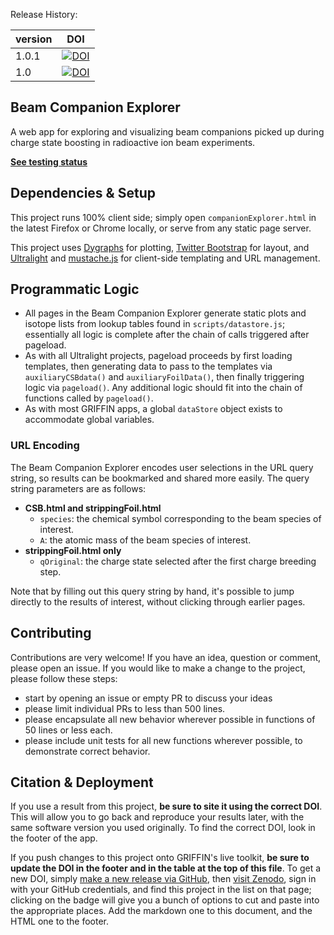 Release History:

version | DOI
--------|------
1.0.1   | [![DOI](https://zenodo.org/badge/3877/GRIFFINCollaboration/beamCompanionExplorer.svg)](https://zenodo.org/badge/latestdoi/3877/GRIFFINCollaboration/beamCompanionExplorer)
1.0     | [![DOI](https://zenodo.org/badge/doi/10.5281/zenodo.34279.svg)](http://dx.doi.org/10.5281/zenodo.34279)

## Beam Companion Explorer 
A web app for exploring and visualizing beam companions picked up during charge state boosting in radioactive ion beam experiments.

**[See testing status](http://griffincollaboration.github.io/beamCompanionExplorer/tests/tests.html)**

## Dependencies & Setup

This project runs 100% client side; simply open `companionExplorer.html` in the latest Firefox or Chrome locally, or serve from any static page server.

This project uses [Dygraphs](http://dygraphs.com/) for plotting, [Twitter Bootstrap](http://getbootstrap.com/) for layout, and [Ultralight](https://github.com/BillMills/ultralight) and [mustache.js](https://github.com/janl/mustache.js/) for client-side templating and URL management.

## Programmatic Logic

 - All pages in the Beam Companion Explorer generate static plots and isotope lists from lookup tables found in `scripts/datastore.js`; essentially all logic is complete after the chain of calls triggered after pageload.
 - As with all Ultralight projects, pageload proceeds by first loading templates, then generating data to pass to the templates via `auxiliaryCSBdata()` and `auxiliaryFoilData()`, then finally triggering logic via `pageload()`. Any additional logic should fit into the chain of functions called by `pageload()`.
 - As with most GRIFFIN apps, a global `dataStore` object exists to accommodate global variables.

### URL Encoding

The Beam Companion Explorer encodes user selections in the URL query string, so results can be bookmarked and shared more easily. The query string parameters are as follows:

 - **CSB.html and strippingFoil.html**
   - `species`: the chemical symbol corresponding to the beam species of interest.
   - `A`: the atomic mass of the beam species of interest.
 - **strippingFoil.html only**
   - `qOriginal`: the charge state selected after the first charge breeding step.

Note that by filling out this query string by hand, it's possible to jump directly to the results of interest, without clicking through earlier pages.

## Contributing

Contributions are very welcome! If you have an idea, question or comment, please open an issue. If you would like to make a change to the project, please follow these steps:
 - start by opening an issue or empty PR to discuss your ideas
 - please limit individual PRs to less than 500 lines.
 - please encapsulate all new behavior wherever possible in functions of 50 lines or less each.
 - please include unit tests for all new functions wherever possible, to demonstrate correct behavior.

## Citation & Deployment

If you use a result from this project, **be sure to site it using the correct DOI**. This will allow you to go back and reproduce your results later, with the same software version you used originally. To find the correct DOI, look in the footer of the app.

If you push changes to this project onto GRIFFIN's live toolkit, **be sure to update the DOI in the footer and in the table at the top of this file**. To get a new DOI, simply [make a new release via GitHub](https://help.github.com/articles/creating-releases/), then [visit Zenodo](https://zenodo.org/account/settings/github/), sign in with your GitHub credentials, and find this project in the list on that page; clicking on the badge will give you a bunch of options to cut and paste into the appropriate places. Add the markdown one to this document, and the HTML one to the footer.
